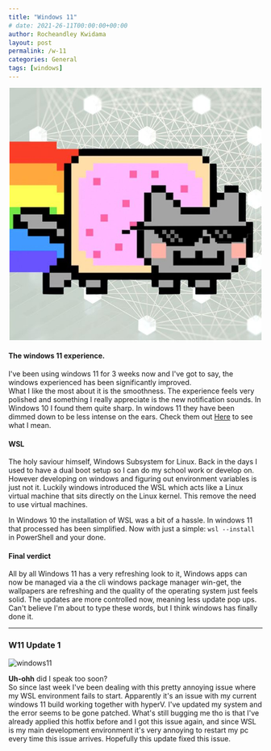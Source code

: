 ```yaml
---
title: "Windows 11"
# date: 2021-26-11T00:00:00+00:00
author: Rocheandley Kwidama
layout: post
permalink: /w-11
categories: General
tags: [windows]
---
```

<p align="center">
<img src="/assets/images/nft.jpg" alt="drawing" width="500"/>
</p>

<!-- ![windows11](/assets/images/windowslogo.png "windows11") -->

#### The windows 11 experience.
I've been using windows 11 for 3 weeks now and I've got to say, the windows experienced has been significantly improved.  
What I like the most about it is the smoothness. The experience feels very polished and something I really appreciate is the new notification sounds. In Windows 10 I found them quite sharp. In windows 11 they have been dimmed down to be less intense on the ears. Check them out [Here](https://www.youtube.com/watch?v=OfE17s-w0J8)  to see what I mean.

#### WSL
The holy saviour himself, Windows Subsystem for Linux. Back in the days I used to have a dual boot setup so I can do my school work or develop on. However developing on windows and figuring out environment variables is just not it. Luckily windows introduced the WSL which acts like a Linux virtual machine that sits directly on the Linux kernel. This remove the need to use virtual machines.  

In Windows 10 the installation of WSL was a bit of a hassle. In windows 11 that processed has been simplified. Now with just a simple:
``` wsl --install ```   
in PowerShell and your done.  

#### Final verdict  
All by all Windows 11 has a very refreshing look to it, Windows apps can now be managed via a the cli windows package manager win-get, the wallpapers are refreshing and the quality of the operating system just feels solid. The updates are more controlled now, meaning less update pop ups. Can't believe I'm about to type these words, but I think windows has finally done it.
- - - -
### W11 Update 1


![windows11](/assets/images/wslerror.png "windows11")

**Uh-ohh** did I speak too soon?  
So since last week I've been dealing with this pretty annoying issue where my WSL environment fails to start.
Apparently it's an issue with my current windows 11 build working together with hyperV. I've updated my system and the error seems to be gone patched.
What's still bugging me tho is that I've already applied this hotfix before and I got this issue again, and since WSL is my main development environment it's very annoying to restart my pc every time this issue arrives. Hopefully this update fixed this issue.